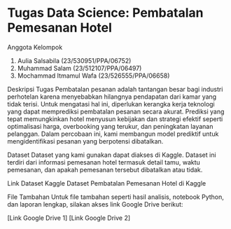 # Tugas Data Science: Pembatalan Pemesanan Hotel
Anggota Kelompok
1. Aulia Salsabila			 	    (23/530951/PPA/06752) 
2. Muhammad Salam			        (23/512107/PPA/06497)
3. Mochammad Itmamul Wafa 		(23/526555/PPA/06658)


Deskripsi Tugas
Pembatalan pesanan adalah tantangan besar bagi industri perhotelan karena menyebabkan hilangnya pendapatan dari kamar yang tidak terisi. Untuk mengatasi hal ini, diperlukan kerangka kerja teknologi yang dapat memprediksi pembatalan pesanan secara akurat. Prediksi yang tepat memungkinkan hotel menyusun kebijakan dan strategi efektif seperti optimalisasi harga, overbooking yang terukur, dan peningkatan layanan pelanggan. Dalam percobaan ini, kami membangun model prediktif untuk mengidentifikasi pesanan yang berpotensi dibatalkan.


Dataset
Dataset yang kami gunakan dapat diakses di Kaggle. Dataset ini terdiri dari informasi pemesanan hotel termasuk detail tamu, waktu pemesanan, dan apakah pemesanan tersebut dibatalkan atau tidak.

Link Dataset Kaggle
Dataset Pembatalan Pemesanan Hotel di Kaggle

File Tambahan
Untuk file tambahan seperti hasil analisis, notebook Python, dan laporan lengkap, silakan akses link Google Drive berikut:

[Link Google Drive 1]
[Link Google Drive 2]
